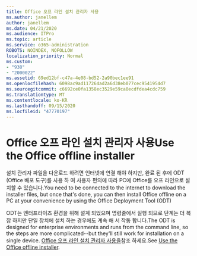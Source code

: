 ```yaml
---
title: Office 오프 라인 설치 관리자 사용
ms.author: janellem
author: janellem
ms.date: 04/21/2020
ms.audience: ITPro
ms.topic: article
ms.service: o365-administration
ROBOTS: NOINDEX, NOFOLLOW
localization_priority: Normal
ms.custom:
- "938"
- "2000022"
ms.assetid: 69ed12bf-c47a-4e08-bd52-2a90bec1ee91
ms.openlocfilehash: 6098ac9ad117264ad2a6d38eb077cec9541954d7
ms.sourcegitcommit: c6692ce0fa1358ec3529e59ca0ecdfdea4cdc759
ms.translationtype: MT
ms.contentlocale: ko-KR
ms.lasthandoff: 09/15/2020
ms.locfileid: "47770197"
---
```

# <a name="use-the-office-offline-installer"></a><span data-ttu-id="dfad6-102">Office 오프 라인 설치 관리자 사용</span><span class="sxs-lookup"><span data-stu-id="dfad6-102">Use the Office offline installer</span></span>

<span data-ttu-id="dfad6-103">설치 관리자 파일을 다운로드 하려면 인터넷에 연결 해야 하지만, 완료 된 후에 ODT (Office 배포 도구)를 사용 하 여 사용자 편의에 따라 PC에 Office를 오프 라인으로 설치할 수 있습니다.</span><span class="sxs-lookup"><span data-stu-id="dfad6-103">You need to be connected to the internet to download the installer files, but once that's done, you can then install Office offline on a PC at your convenience by using the Office Deployment Tool (ODT)</span></span>

<span data-ttu-id="dfad6-104">ODT는 엔터프라이즈 환경을 위해 설계 되었으며 명령줄에서 실행 되므로 단계는 더 복잡 하지만 단일 장치에 설치 하는 경우에도 계속 해 서 작동 합니다.</span><span class="sxs-lookup"><span data-stu-id="dfad6-104">The ODT is designed for enterprise environments and runs from the command line, so the steps are more complicated--but they'll still work for installation on a single device.</span></span> <span data-ttu-id="dfad6-105">[Office 오프 라인 설치 관리자 사용을](https://support.office.com/article/f0a85fe7-118f-41cb-a791-d59cef96ad1c?wt.mc_id=Alchemy_ClientDIA)참조 하세요.</span><span class="sxs-lookup"><span data-stu-id="dfad6-105">See [Use the Office offline installer](https://support.office.com/article/f0a85fe7-118f-41cb-a791-d59cef96ad1c?wt.mc_id=Alchemy_ClientDIA).</span></span>
  